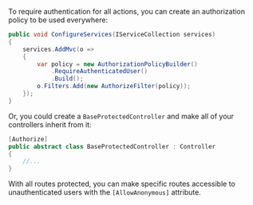 To require authentication for all actions, you can create an authorization policy to be used everywhere:

```csharp
public void ConfigureServices(IServiceCollection services)
{
    services.AddMvc(o =>
    {
        var policy = new AuthorizationPolicyBuilder()
            .RequireAuthenticatedUser()
            .Build();
        o.Filters.Add(new AuthorizeFilter(policy));
    });
}
```

Or, you could create a `BaseProtectedController` and make all of your controllers inherit from it:

```csharp
[Authorize]
public abstract class BaseProtectedController : Controller
{
    //...
}
```

With all routes protected, you can make specific routes accessible to unauthenticated users with the `[AllowAnonymous]` attribute.
